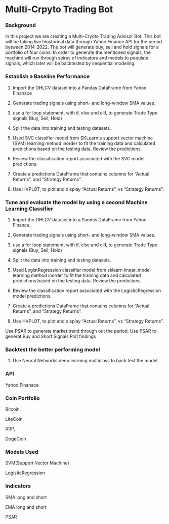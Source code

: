 # Multi-Crpyto Trading Bot

### Background

In this project we are creating a Multi-Cryoto Trading Advisor Bot. This bot will be taking live hiostorical data through Yahoo Finance API for the period between 2014-2022.
The bot will generate buy, sell and hold signals for a portfolio of four coins. In order to generate the mentioned signals, the machine will run through seires of indicators and models 
to populate signals, which later will be backtested by sequential modeling. 


### Establish a Baseline Performance

1.  Import the OHLCV dataset into a Pandas DataFrame from Yahoo Finanace 

2.  Generate trading signals using short- and long-window SMA values.

3.  use a for loop statement, with if, else and elif, to generate Trade Type signals (Buy, Sell, Hold)

4.  Split the data into training and testing datasets.

5.  Used SVC classifier model from SKLearn's support vector machine (SVM) learning method inorder to fit the training data and calculated predictions based on the testing data. Review the predictions.

6.  Review the classification report associated with the SVC model predictions.

7.  Create a predictions DataFrame that contains columns for “Actual Returns”, and “Strategy Returns”.

8.  Use HVPLOT, to plot and display “Actual Returns”, vs “Strategy Returns”.


### Tune and evaluate the model by using a second Machine Learning Classifier 

1.  Import the OHLCV dataset into a Pandas DataFrame from Yahoo Finance.

2.  Generate trading signals using short- and long-window SMA values.

3.  use a for loop statement, with if, else and elif, to generate Trade Type signals (Buy, Sell, Hold)

4.  Split the data into training and testing datasets.

5.  Used LogistRegression classifier model from  sklearn linear_model learning method inorder to fit the training data and calculated predictions based on the testing data. Review the predictions.

6.  Review the classification report associated with the LogisticRegression model predictions.

7.  Create a predictions DataFrame that contains columns for  “Actual Returns”, and “Strategy Returns”.

8.  Use HVPLOT, to plot and display “Actual Returns”, vs “Strategy Returns”.

 Use PSAR to generate market trend through out the period.
 Use PSAR to generat Buy and Short Signals 
 Plot findings 

### Backtest the better performing model

1.  Use Neural Networks deep learning multiclass to back test the model. 

### API
Yahoo Finanace 

### Coin Portfolio

Bitcoin, 

LiteCoin, 

XRP, 

DogeCoin

### Models Used
SVM(Support Vector Machine)

LogisticRegression 

### Indicators 
SMA long and short 

EMA long and short

PSAR 






